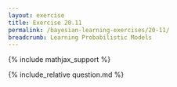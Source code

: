 ```yaml
---
layout: exercise
title: Exercise 20.11
permalink: /bayesian-learning-exercises/20-11/
breadcrumb: Learning Probabilistic Models
---
```


{% include mathjax_support %}

<div><i class="arrow-up loader" data-chapter="bayesian-learning-exercises" data-exercise="ex_11" data-rating="0"></i></div>
{% include_relative question.md %}
